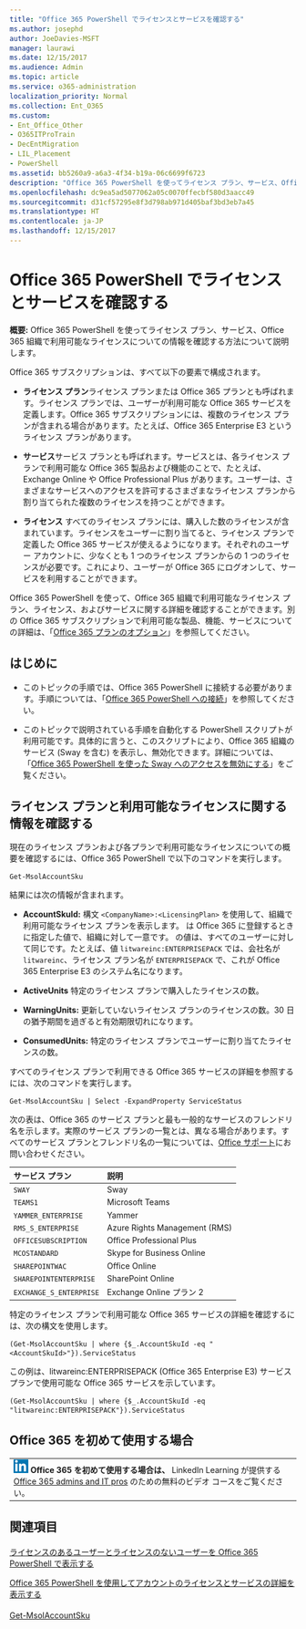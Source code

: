 ```yaml
---
title: "Office 365 PowerShell でライセンスとサービスを確認する"
ms.author: josephd
author: JoeDavies-MSFT
manager: laurawi
ms.date: 12/15/2017
ms.audience: Admin
ms.topic: article
ms.service: o365-administration
localization_priority: Normal
ms.collection: Ent_O365
ms.custom:
- Ent_Office_Other
- O365ITProTrain
- DecEntMigration
- LIL_Placement
- PowerShell
ms.assetid: bb5260a9-a6a3-4f34-b19a-06c6699f6723
description: "Office 365 PowerShell を使ってライセンス プラン、サービス、Office 365 組織で利用可能なライセンスについての情報を確認する方法について説明します。"
ms.openlocfilehash: dc9ea5ad5077062a05c0070ffecbf580d3aacc49
ms.sourcegitcommit: d31cf57295e8f3d798ab971d405baf3bd3eb7a45
ms.translationtype: HT
ms.contentlocale: ja-JP
ms.lasthandoff: 12/15/2017
---
```

# <a name="view-licenses-and-services-with-office-365-powershell"></a>Office 365 PowerShell でライセンスとサービスを確認する

**概要:** Office 365 PowerShell を使ってライセンス プラン、サービス、Office 365 組織で利用可能なライセンスについての情報を確認する方法について説明します。
  
Office 365 サブスクリプションは、すべて以下の要素で構成されます。
- **ライセンス プラン**ライセンス プランまたは Office 365 プランとも呼ばれます。ライセンス プランでは、ユーザーが利用可能な Office 365 サービスを定義します。Office 365 サブスクリプションには、複数のライセンス プランが含まれる場合があります。たとえば、Office 365 Enterprise E3 というライセンス プランがあります。
    
- **サービス**サービス プランとも呼ばれます。サービスとは、各ライセンス プランで利用可能な Office 365 製品および機能のことで、たとえば、Exchange Online や Office Professional Plus があります。ユーザーは、さまざまなサービスへのアクセスを許可するさまざまなライセンス プランから割り当てられた複数のライセンスを持つことができます。
    
- **ライセンス** すべてのライセンス プランには、購入した数のライセンスが含まれています。ライセンスをユーザーに割り当てると、ライセンス プランで定義した Office 365 サービスが使えるようになります。それぞれのユーザー アカウントに、少なくとも 1 つのライセンス プランからの 1 つのライセンスが必要です。これにより、ユーザーが Office 365 にログオンして、サービスを利用することができます。
    
Office 365 PowerShell を使って、Office 365 組織で利用可能なライセンス プラン、ライセンス、およびサービスに関する詳細を確認することができます。別の Office 365 サブスクリプションで利用可能な製品、機能、サービスについての詳細は、「[Office 365 プランのオプション](https://go.microsoft.com/fwlink/p/?LinkId=691147)」を参照してください。
## <a name="before-you-begin"></a>はじめに
<a name="RTT"> </a>

- このトピックの手順では、Office 365 PowerShell に接続する必要があります。手順については、「[Office 365 PowerShell への接続](connect-to-office-365-powershell.md)」を参照してください。
    
- このトピックで説明されている手順を自動化する PowerShell スクリプトが利用可能です。具体的に言うと、このスクリプトにより、Office 365 組織のサービス (Sway を含む) を表示し、無効化できます。詳細については、「[Office 365 PowerShell を使った Sway へのアクセスを無効にする](disable-access-to-sway-with-office-365-powershell.md)」をご覧ください。
    
## <a name="view-information-about-licensing-plans-and-the-available-licenses"></a>ライセンス プランと利用可能なライセンスに関する情報を確認する
<a name="ShortVersion"> </a>

現在のライセンス プランおよび各プランで利用可能なライセンスについての概要を確認するには、Office 365 PowerShell で以下のコマンドを実行します。
  
```
Get-MsolAccountSku
```

結果には次の情報が含まれます。
  
- **AccountSkuId:** 構文 `<CompanyName>:<LicensingPlan>` を使用して、組織で利用可能なライセンス プランを表示します。_<CompanyName>_ は Office 365 に登録するときに指定した値で、組織に対して一意です。_<LicensingPlan>_ の値は、すべてのユーザーに対して同じです。たとえば、値 `litwareinc:ENTERPRISEPACK` では、会社名が `litwareinc`、ライセンス プラン名が `ENTERPRISEPACK` で、これが Office 365 Enterprise E3 のシステム名になります。
    
- **ActiveUnits** 特定のライセンス プランで購入したライセンスの数。
    
- **WarningUnits:** 更新していないライセンス プランのライセンスの数。30 日の猶予期間を過ぎると有効期限切れになります。
    
- **ConsumedUnits:** 特定のライセンス プランでユーザーに割り当てたライセンスの数。
    
すべてのライセンス プランで利用できる Office 365 サービスの詳細を参照するには、次のコマンドを実行します。
  
```
Get-MsolAccountSku | Select -ExpandProperty ServiceStatus
```

次の表は、Office 365 のサービス プランと最も一般的なサービスのフレンドリ名を示します。実際のサービス プランの一覧とは、異なる場合があります。すべてのサービス プランとフレンドリ名の一覧については、[Office サポート]((https://support.office.com/home/contact))にお問い合わせください。
  
|****サービス プラン****|****説明****|
|:-----|:-----|
| `SWAY` <br/> |Sway  <br/> |
| `TEAMS1` <br/> |Microsoft Teams  <br/> |
| `YAMMER_ENTERPRISE` <br/> |Yammer  <br/> |
| `RMS_S_ENTERPRISE` <br/> |Azure Rights Management (RMS)  <br/> |
| `OFFICESUBSCRIPTION` <br/> |Office Professional Plus  <br/> |
| `MCOSTANDARD` <br/> |Skype for Business Online  <br/> |
| `SHAREPOINTWAC` <br/> |Office Online  <br/> |
| `SHAREPOINTENTERPRISE` <br/> |SharePoint Online  <br/> |
| `EXCHANGE_S_ENTERPRISE` <br/> |Exchange Online プラン 2  <br/> |
   
特定のライセンス プランで利用可能な Office 365 サービスの詳細を確認するには、次の構文を使用します。
  
```
(Get-MsolAccountSku | where {$_.AccountSkuId -eq " <AccountSkuId>"}).ServiceStatus
```

この例は、litwareinc:ENTERPRISEPACK (Office 365 Enterprise E3) サービス プランで使用可能な Office 365 サービスを示しています。
  
```
(Get-MsolAccountSku | where {$_.AccountSkuId -eq "litwareinc:ENTERPRISEPACK"}).ServiceStatus
```

## <a name="new-to-office-365"></a>Office 365 を初めて使用する場合
<a name="ShortVersion"> </a>

||
|:-----|
|![LinkedIn Learning の小さいアイコン](images/d547e1cb-7c66-422b-85be-7e7db2a9cf97.png) **Office 365 を初めて使用する場合は、**         LinkedIn Learning が提供する [Office 365 admins and IT pros]((https://support.office.com/article/Office-365-admin-and-IT-pro-courses-68cc9b95-0bdc-491e-a81f-ee70b3ec63c5)) のための無料のビデオ コースをご覧ください。 |
   
## <a name="see-also"></a>関連項目
<a name="ShortVersion"> </a>

#### 

[ライセンスのあるユーザーとライセンスのないユーザーを Office 365 PowerShell で表示する](view-licensed-and-unlicensed-users-with-office-365-powershell.md)
  
[Office 365 PowerShell を使用してアカウントのライセンスとサービスの詳細を表示する](view-account-license-and-service-details-with-office-365-powershell.md)
#### 

[Get-MsolAccountSku](https://go.microsoft.com/fwlink/p/?LinkId=691549)

